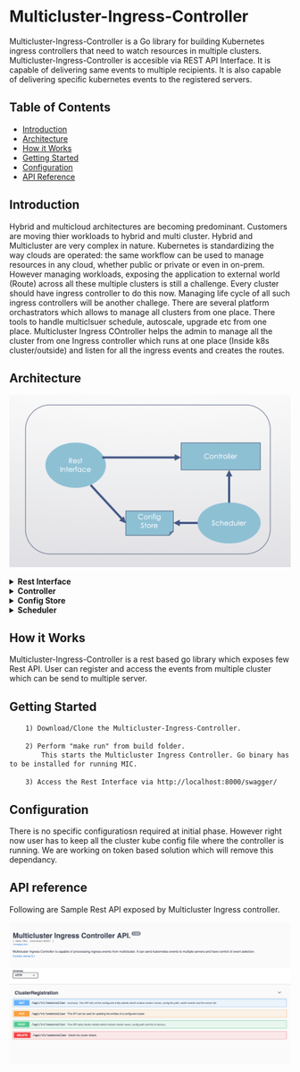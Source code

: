 # Multicluster-Ingress-Controller

Multicluster-Ingress-Controller is a Go library for building Kubernetes ingress controllers that need to watch resources in multiple clusters. Multicluster-Ingress-Controller is accesible via REST API Interface. It is capable of delivering same events to multiple recipients. It is also capable of delivering specific kubernetes events to the registered servers.  


## Table of Contents

- [Introduction](#introduction)
- [Architecture](#architecture)
- [How it Works](#how-it-works)
- [Getting Started](#getting-started)
- [Configuration](#configuration)
- [API Reference](#api-reference)

## Introduction

Hybrid and multicloud architectures are becoming predominant. Customers are moving thier workloads to hybrid and multi cluster. Hybrid and Multicluster are very complex in nature. Kubernetes is standardizing the way clouds are operated: the same workflow can be used to manage resources in any cloud, whether public or private or even in on-prem. However managing workloads, exposing the application to external world (Route) across all these multiple clusters is still a challenge. Every cluster should have ingress controller to do this now. Managing life cycle of all such ingress controllers will be another challege. There are several platform orchastrators which allows to manage all clusters from one place. There tools to handle multiclsuer schedule, autoscale, upgrade etc from one place. Multicluster Ingress COntroller helps the admin to manage all the cluster from one Ingress controller which runs at one place (Inside k8s cluster/outside) and listen for all the ingress events and creates the routes.

## Architecture

![Multicluster Architecture](pkg/docs/images/Multicluster.png)
       <details>
       <summary>**Rest Interface**</summary>
	    Rest Interface has two components. First one is external API and another is openAPI documentation. OpenAPI documentation allows the user to understand the usage of API and an options to try out the Rest API. External API module accepts the user API request and process it. Rest interface invokes Config store and controller.  
       </details>
       <details>
       <summary>**Controller**</summary>
	    Controller has two module, first one is go client and the next  is dispatcher. Kubernetes Go client is being used for getting the events from kubernetes cluster. Dispatcer sends out the filtered events to the list of registered servers.
       </details>
       <details>
       <summary>**Config Store**</summary>
	    This is a persitant volume store in kubernetes. This helps to  keeps all the rest input. 
       </details>
       <details>
       <summary>**Scheduler**</summary>
	    Scheduler restart the controller for which it takes the input from the Config store. This module required for brining up the control module which is the core part of the MIC.
       </details>

## How it Works

Multicluster-Ingress-Controller is a rest based go library which exposes few Rest API. User can register and access the events from multiple cluster which can be send to multiple server.  



## Getting Started

```
	1) Download/Clone the Multicluster-Ingress-Controller.
		
	2) Perform "make run" from build folder.
		This starts the Multicluster Ingress Controller. Go binary has to be installed for running MIC.

	3) Access the Rest Interface via http://localhost:8000/swagger/
```
	
## Configuration

There is no specific configuratiosn required at initial phase. However right now user has to keep all the cluster kube config file where the controller is running. We are working on token based solution which will remove this dependancy.

## API reference

Following are Sample Rest API exposed by Multicluster Ingress controller.

![Rest API List](pkg/docs/images/RestApi.png)





